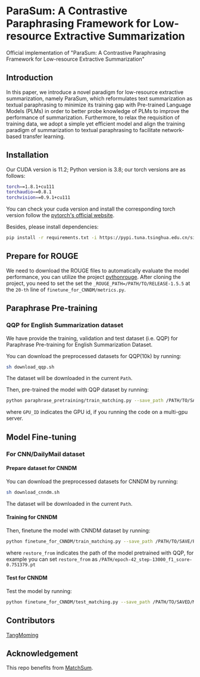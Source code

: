# ParaSum: A Contrastive Paraphrasing Framework for Low-resource Extractive Summarization
Official implementation of "ParaSum: A Contrastive Paraphrasing Framework for Low-resource Extractive Summarization"

## Introduction
In this paper, we introduce a novel paradigm for low-resource extractive summarization, namely ParaSum, which reformulates text summarization as textual paraphrasing to minimize its training gap with Pre-trained Language Models (PLMs) in order to better probe knowledge of PLMs to improve the performance of summarization. Furthermore, to relax the requisition of training data,
we adopt a simple yet efficient model and align the training paradigm of summarization to textual paraphrasing to facilitate network-based transfer learning. 

## Installation
Our CUDA version is 11.2; Python version is 3.8; our torch versions are as follows:
```bash
torch==1.8.1+cu111
torchaudio==0.8.1
torchvision==0.9.1+cu111
```
You can check your cuda version and install the corresponding torch version follow the [pytorch's official website](https://pytorch.org/get-started/previous-versions/).

Besides, please install dependencies:
```bash
pip install -r requirements.txt -i https://pypi.tuna.tsinghua.edu.cn/simple
```
## Prepare for ROUGE
We need to download the ROUGE files to automatically evaluate the model performance, you can utilize the project [pythonrouge](https://github.com/tagucci/pythonrouge). After cloning the project, you need to set the set the `_ROUGE_PATH=/PATH/TO/RELEASE-1.5.5` at the `20-th` line of `finetune_for_CNNDM/metrics.py`.

## Paraphrase Pre-training
### QQP for English Summarization dataset
We have provide the training, validation and test dataset (i.e. QQP) for Paraphrase Pre-training for English Summarization Dataset.

You can download the preprocessed datasets for QQP(10k) by running:
```bash
sh download_qqp.sh
```
The dataset will be downloaded in the current `Path`.

Then, pre-trained the model with QQP dataset by running:
```bash
python paraphrase_pretraining/train_matching.py --save_path /PATH/TO/SAVE/PRE-TRAINED_MODEL/ --data_path /PATH/TO/DOWNLOADED/QQP/DATASET --gpus GPU_ID
```
where `GPU_ID` indicates the GPU id, if you running the code on a multi-gpu server.
## Model Fine-tuning
### For CNN/DailyMail dataset
#### Prepare dataset for CNNDM
You can download the preprocessed datasets for CNNDM by running:
```bash
sh download_cnndm.sh
```
The dataset will be downloaded in the current `Path`.
#### Training for CNNDM
Then, finetune the model with CNNDM dataset by running:
```bash
python finetune_for_CNNDM/train_matching.py --save_path /PATH/TO/SAVE/PRE-TRAINED_MODEL/ --data_path /PATH/TO/DOWNLOADED/CNNDM/DATASET --restore_from /PATH/TO/QQP/PRETRAINED/MODEL --gpus GPU_ID
```
where `restore_from` indicates the path of the model pretrained with QQP, for example you can set `restore_from` as `/PATH/epoch-42_step-13000_f1_score-0.751379.pt`
#### Test for CNNDM
Test the model by running:
```bash
python finetune_for_CNNDM/test_matching.py --save_path /PATH/TO/SAVED/MODEL/ --data_path /PATH/TO/DOWNLOADED/CNNDM/DATASET --gpus GPU_ID
```
## Contributors
[TangMoming](https://github.com/TangMoming)

## Acknowledgement
This repo benefits from [MatchSum](https://github.com/maszhongming/MatchSum).
